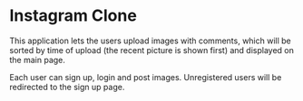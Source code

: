 # Instagram Clone
This application lets the users upload images with comments, which will be sorted by time of upload (the recent picture is shown first) and displayed on the main page.

Each user can sign up, login and post images. Unregistered users will be redirected to the sign up page.
